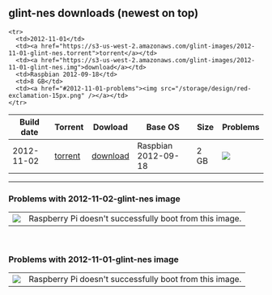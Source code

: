 ## glint-nes downloads (newest on top)

<table id="release-list">
  <thead>
    <tr>
      <th>Build date</th>
      <th>Torrent</th>
      <th>Dowload</th>
      <th>Base OS</th>
      <th>Size</th>
      <th>Problems</th>
    </tr>
  </thead>
  <tbody>
    <tr>
      <td>2012-11-02</td>
      <td><a href="https://s3-us-west-2.amazonaws.com/glint-images/2012-11-02-glint-nes.torrent">torrent</a></td>
      <td><a href="https://s3-us-west-2.amazonaws.com/glint-images/2012-11-02-glint-nes.img">download</a></td>
      <td>Raspbian 2012-09-18</td>
      <td>2 GB</td>
      <td><a href="#2012-11-02-problems"><img src="/storage/design/red-exclamation-15px.png" /></a></td>
    </tr>
    
    <tr>
      <td>2012-11-01</td>
      <td><a href="https://s3-us-west-2.amazonaws.com/glint-images/2012-11-01-glint-nes.torrent">torrent</a></td>
      <td><a href="https://s3-us-west-2.amazonaws.com/glint-images/2012-11-01-glint-nes.img">download</a></td>
      <td>Raspbian 2012-09-18</td>
      <td>8 GB</td>
      <td><a href="#2012-11-01-problems"><img src="/storage/design/red-exclamation-15px.png" /></a></td>
    </tr>
  </tbody>
</table>

<hr />

### Problems with 2012-11-02-glint-nes image
<table id="#2012-11-02-problems" class="release-problems">
  <tbody>
    <td><img src="/storage/design/red-exclamation-15px.png" /></td>
    <td>Raspberry Pi doesn't successfully boot from this image.</td>
  </tbody>
</table>
<br />

### Problems with 2012-11-01-glint-nes image
<table id="#2012-11-02-problems" class="release-problems">
  <tbody>
    <td><img src="/storage/design/red-exclamation-15px.png" /></td>
    <td>Raspberry Pi doesn't successfully boot from this image.</td>
  </tbody>
</table>
<br />
